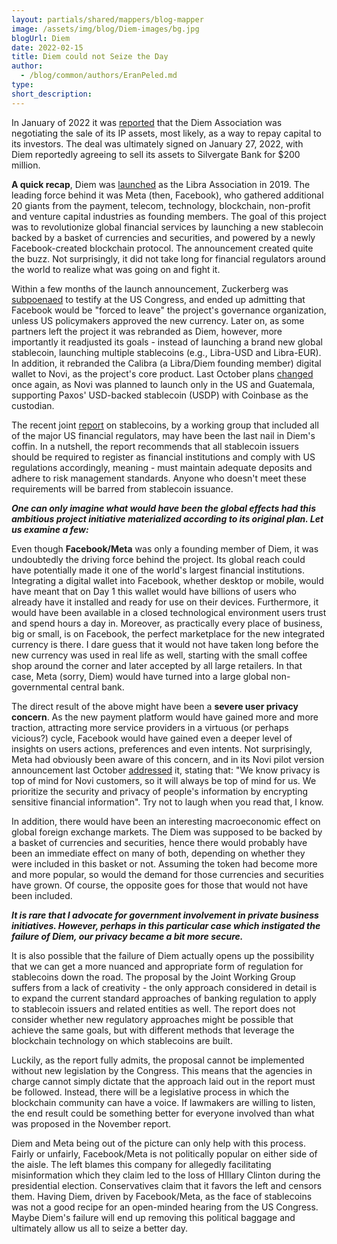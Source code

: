 ```yaml
---
layout: partials/shared/mappers/blog-mapper
image: /assets/img/blog/Diem-images/bg.jpg
blogUrl: Diem
date: 2022-02-15
title: Diem could not Seize the Day
author:
  - /blog/common/authors/EranPeled.md
type:
short_description: 
---
```

In January of 2022 it was [reported](https://www.bloomberg.com/news/articles/2022-01-25/zuckerberg-s-stablecoin-ambitions-unravel-with-diem-sale-talks?sref=gni836kR) that the Diem Association was negotiating the sale of its IP assets, most likely, as a way to repay capital to its investors. The deal was ultimately signed on January 27, 2022, with Diem reportedly agreeing to sell its assets to Silvergate Bank for $200 million.

**A quick recap**, Diem was [launched](https://www.theguardian.com/technology/2019/jun/18/libra-facebook-cryptocurrency-new-digital-money-transactions) as the Libra Association in 2019. The leading force behind it was Meta (then, Facebook), who gathered additional 20 giants from the payment, telecom, technology, blockchain, non-profit and venture capital industries as founding members. The goal of this project was to revolutionize global financial services by launching a new stablecoin backed by a basket of currencies and securities, and powered by a newly Facebook-created blockchain protocol. The announcement created quite the buzz. Not surprisingly, it did not take long for financial regulators around the world to realize what was going on and fight it.

Within a few months of the launch announcement, Zuckerberg was [subpoenaed](https://edition.cnn.com/2019/10/23/tech/mark-zuckerberg-facebook-libra-hearing/index.html) to testify at the US Congress, and ended up admitting that Facebook would be "forced to leave" the project's governance organization, unless US policymakers approved the new currency. Later on, as some partners left the project it was rebranded as Diem, however, more importantly it readjusted its goals - instead of launching a brand new global stablecoin, launching multiple stablecoins (e.g., Libra-USD and Libra-EUR). In addition, it rebranded the Calibra (a Libra/Diem founding member) digital wallet to Novi, as the project's core product. Last October plans [changed](https://techcrunch.com/2021/10/19/facebook-scales-back-its-crypto-ambitions-once-again/) once again, as Novi was planned to launch only in the US and Guatemala, supporting Paxos' USD-backed stablecoin (USDP) with Coinbase as the custodian.

The recent joint [report](https://home.treasury.gov/news/press-releases/jy0454) on stablecoins, by a working group that included all of the major US financial regulators, may have been the last nail in Diem's coffin. In a nutshell, the report recommends that all stablecoin issuers should be required to register as financial institutions and comply with US regulations accordingly, meaning - must maintain adequate deposits and adhere to risk management standards. Anyone who doesn't meet these requirements will be barred from stablecoin issuance.

***One can only imagine what would have been the global effects had this ambitious project initiative materialized according to its original plan. Let us examine a few:***

Even though **Facebook/Meta** was only a founding member of Diem, it was undoubtedly the driving force behind the project. Its global reach could have potentially made it one of the world's largest financial institutions. Integrating a digital wallet into Facebook, whether desktop or mobile, would have meant that on Day 1 this wallet would have billions of users who already have it installed and ready for use on their devices. Furthermore, it would have been available in a closed technological environment users trust and spend hours a day in. Moreover, as practically every place of business, big or small, is on Facebook, the perfect marketplace for the new integrated currency is there. I dare guess that it would not have taken long before the new currency was used in real life as well, starting with the small coffee shop around the corner and later accepted by all large retailers. In that case, Meta (sorry, Diem) would have turned into a large global non-governmental central bank.

The direct result of the above might have been a **severe user privacy concern**. As the new payment platform would have gained more and more traction, attracting more service providers in a virtuous (or perhaps vicious?) cycle, Facebook would have gained even a deeper level of insights on users actions, preferences and even intents. Not surprisingly, Meta had obviously been aware of this concern, and in its Novi pilot version announcement last October [addressed](https://www.novi.com/news/pilot-version-of-novi-now-available/) it, stating that: "We know privacy is top of mind for Novi customers, so it will always be top of mind for us. We prioritize the security and privacy of people's information by encrypting sensitive financial information". Try not to laugh when you read that, I know.

In addition, there would have been an interesting macroeconomic effect on global foreign exchange markets. The Diem was supposed to be backed by a basket of currencies and securities, hence there would probably have been an immediate effect on many of both, depending on whether they were included in this basket or not. Assuming the token had become more and more popular, so would the demand for those currencies and securities have grown. Of course, the opposite goes for those that would not have been included.

***It is rare that I advocate for government involvement in private business initiatives. However, perhaps in this particular case which instigated the failure of Diem, our privacy became a bit more secure.***

It is also possible that the failure of Diem actually opens up the possibility that we can get a more nuanced and appropriate form of regulation for stablecoins down the road. The proposal by the Joint Working Group suffers from a lack of creativity - the only approach considered in detail is to expand the current standard approaches of banking regulation to apply to stablecoin issuers and related entities as well. The report does not consider whether new regulatory approaches might be possible that achieve the same goals, but with different methods that leverage the blockchain technology on which stablecoins are built.

Luckily, as the report fully admits, the proposal cannot be implemented without new legislation by the Congress. This means that the agencies in charge cannot simply dictate that the approach laid out in the report must be followed. Instead, there will be a legislative process in which the blockchain community can have a voice. If lawmakers are willing to listen, the end result could be something better for everyone involved than what was proposed in the November report.

Diem and Meta being out of the picture can only help with this process. Fairly or unfairly, Facebook/Meta is not politically popular on either side of the aisle. The left blames this company for allegedly facilitating misinformation which they claim led to the loss of HIllary Clinton during the presidential election. Conservatives claim that it favors the left and censors them. Having Diem, driven by Facebook/Meta, as the face of stablecoins was not a good recipe for an open-minded hearing from the US Congress. Maybe Diem's failure will end up removing this political baggage and ultimately allow us all to seize a better day.
